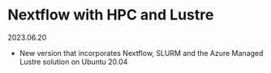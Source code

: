 # Nextflow with HPC and Lustre 
2023.06.20
* New version that incorporates Nextflow, SLURM and the Azure Managed Lustre solution on Ubuntu 20.04
